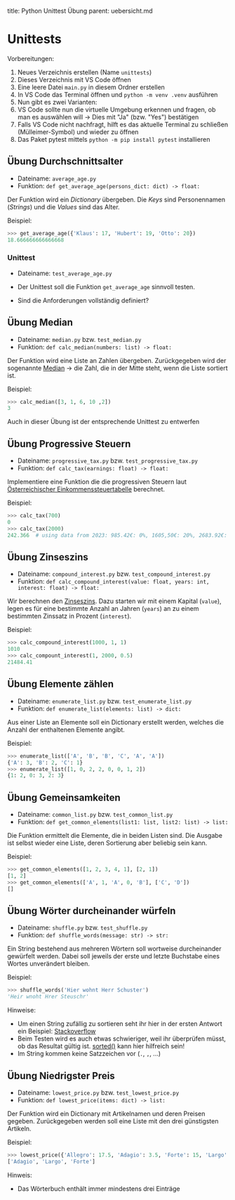 title: Python Unittest Übung
parent: uebersicht.md

# Unittests

Vorbereitungen:

1. Neues Verzeichnis erstellen (Name `unittests`)
1. Dieses Verzeichnis mit VS Code öffnen
1. Eine leere Datei `main.py` in diesem Ordner erstellen
1. In VS Code das Terminal öffnen und `python -m venv .venv` ausführen
1. Nun gibt es zwei Varianten:
  1. VS Code sollte nun die virtuelle Umgebung erkennen und fragen, ob man es auswählen will -> Dies mit "Ja" (bzw. "Yes") bestätigen
  2. Falls VS Code nicht nachfragt, hilft es das aktuelle Terminal zu schließen (Mülleimer-Symbol) und wieder zu öffnen
1. Das Paket pytest mittels `python -m pip install pytest` installieren

## Übung Durchschnittsalter
* Dateiname: `average_age.py`
* Funktion: `def get_average_age(persons_dict: dict) -> float:`

Der Funktion wird ein *Dictionary* übergeben. Die *Keys* sind Personennamen (*Strings*) und die *Values* sind das Alter.

Beispiel:

```python
>>> get_average_age({'Klaus': 17, 'Hubert': 19, 'Otto': 20})
18.666666666666668
```

### Unittest
* Dateiname: `test_average_age.py`

* Der Unittest soll die Funktion `get_average_age` sinnvoll testen.
* Sind die Anforderungen vollständig definiert?

## Übung Median
* Dateiname: `median.py` bzw. `test_median.py`
* Funktion: `def calc_median(numbers: list) -> float:`

Der Funktion wird eine Liste an Zahlen übergeben. Zurückgegeben wird der sogenannte [Median](https://de.wikipedia.org/wiki/Median) -> die Zahl, die in der Mitte steht, wenn die Liste sortiert ist.

Beispiel:

```python
>>> calc_median([3, 1, 6, 10 ,2])
3
```

Auch in dieser Übung ist der entsprechende Unittest zu entwerfen

## Übung Progressive Steuern
* Dateiname: `progressive_tax.py` bzw. `test_progressive_tax.py`
* Funktion: `def calc_tax(earnings: float) -> float:`

Implementiere eine Funktion die die progressiven Steuern laut [Österreichischer Einkommenssteuertabelle](https://www.finanz.at/steuern/lohnsteuertabelle/) berechnet.

Beispiel:

```python
>>> calc_tax(700)
0
>>> calc_tax(2000)
242.366  # using data from 2023: 985.42€: 0%, 1605,50€: 20%, 2683.92€: 30%
```

## Übung Zinseszins
* Dateiname: `compound_interest.py` bzw. `test_compound_interest.py`
* Funktion: `def calc_compound_interest(value: float, years: int, interest: float) -> float:`

Wir berechnen den [Zinseszins](https://de.wikipedia.org/wiki/Zinseszins). Dazu starten wir mit einem Kapital (`value`), legen es für eine bestimmte Anzahl an Jahren (`years`) an zu einem bestimmten Zinssatz in Prozent (`interest`).

Beispiel:

```python
>>> calc_compound_interest(1000, 1, 1)
1010
>>> calc_compount_interest(1, 2000, 0.5)
21484.41
```

## Übung Elemente zählen
* Dateiname: `enumerate_list.py` bzw. `test_enumerate_list.py`
* Funktion: `def enumerate_list(elements: list) -> dict:`

Aus einer Liste an Elemente soll ein Dictionary erstellt werden, welches die Anzahl der enthaltenen Elemente angibt.

Beispiel:

```python
>>> enumerate_list(['A', 'B', 'B', 'C', 'A', 'A'])
{'A': 3, 'B': 2, 'C': 1}
>>> enumerate_list([1, 0, 2, 2, 0, 0, 1, 2])
{1: 2, 0: 3, 2: 3}
```

## Übung Gemeinsamkeiten
* Dateiname: `common_list.py` bzw. `test_common_list.py`
* Funktion: `def get_common_elements(list1: list, list2: list) -> list:`

Die Funktion ermittelt die Elemente, die in beiden Listen sind. Die Ausgabe ist selbst wieder
eine Liste, deren Sortierung aber beliebig sein kann.

Beispiel:

```python
>>> get_common_elements([1, 2, 3, 4, 1], [2, 1])
[1, 2]
>>> get_common_elements(['A', 1, 'A', 0, 'B'], ['C', 'D'])
[]
```

## Übung Wörter durcheinander würfeln
* Dateiname: `shuffle.py` bzw. `test_shuffle.py`
* Funktion: `def shuffle_words(message: str) -> str:`

Ein String bestehend aus mehreren Wörtern soll wortweise durcheinander gewürfelt werden. Dabei
soll jeweils der erste und letzte Buchstabe eines Wortes unverändert bleiben.

Beispiel:

```python
>>> shuffle_words('Hier wohnt Herr Schuster')
'Heir wnoht Hrer Steuschr'
```

Hinweise:

* Um einen String zufällig zu sortieren seht ihr hier in der ersten Antwort ein Beispiel: [Stackoverflow](https://stackoverflow.com/questions/2668312/shuffle-string-in-python/2668366#2668366)
* Beim Testen wird es auch etwas schwieriger, weil ihr überprüfen müsst, ob das Resultat gültig ist. [sorted()](https://docs.python.org/3/library/functions.html#sorted) kann hier hilfreich sein!
* Im String kommen keine Satzzeichen vor (`.`, `,`, ...)

## Übung Niedrigster Preis
* Dateiname: `lowest_price.py` bzw. `test_lowest_price.py`
* Funktion: `def lowest_price(items: dict) -> list:`

Der Funktion wird ein Dictionary mit Artikelnamen und deren Preisen gegeben. Zurückgegeben werden soll eine Liste mit den drei günstigsten Artikeln.

Beispiel:

```python
>>> lowest_price({'Allegro': 17.5, 'Adagio': 3.5, 'Forte': 15, 'Largo': 5, 'Legato': 18})
['Adagio', 'Largo', 'Forte']
```

Hinweis:

* Das Wörterbuch enthält immer mindestens drei Einträge
